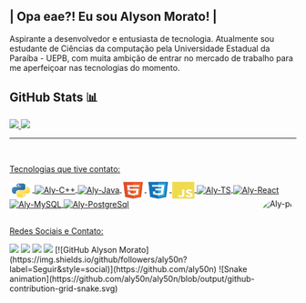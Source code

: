 ## | Opa eae?! Eu sou Alyson Morato! |
<p>Aspirante a desenvolvedor e entusiasta de tecnologia. Atualmente sou estudante de Ciências da computação pela Universidade Estadual da Paraíba - UEPB, com muita ambição de entrar no mercado de trabalho para me aperfeiçoar nas tecnologias do momento.</p>

## GitHub Stats 📊
<div>
  <a href="https://github.com/aly50n">
  <img height="150em" src="https://github-readme-stats.vercel.app/api?username=aly50n&show_icons=true&theme=tokyonight&include_all_commits=true&count_private=true"/>
  <img height="150em" src="https://github-readme-stats.vercel.app/api/top-langs/?username=aly50n&layout=compact&langs_count=7&theme=tokyonight"/>
</div>
<hr>
  
<div align="center">
  <a href="https://github.com/aly50n">
</div>
<div style="display: inline_block"><br>
  <p>Tecnologias que tive contato:</p>
  <img align="center" alt="Aly-Python" height="30" width="40" src="https://raw.githubusercontent.com/devicons/devicon/master/icons/python/python-original.svg">
  <img align="center" alt="Aly-C++" height="30" width="40" src="https://cdn.jsdelivr.net/gh/devicons/devicon/icons/cplusplus/cplusplus-plain.svg"">
  <img align="center" alt="Aly-Java" height="30" width="40" src="https://cdn.jsdelivr.net/gh/devicons/devicon/icons/java/java-plain-wordmark.svg">
  <img align="center" alt="Aly-HTML" height="30" width="40" src="https://raw.githubusercontent.com/devicons/devicon/master/icons/html5/html5-original.svg">
  <img align="center" alt="Aly-CSS" height="30" width="40" src="https://raw.githubusercontent.com/devicons/devicon/master/icons/css3/css3-original.svg">
  <img align="center" alt="Aly-JS" height="30" width="40" src="https://raw.githubusercontent.com/devicons/devicon/master/icons/javascript/javascript-plain.svg">
  <img align="center" alt="Aly-TS" height="30" width="40" src="https://cdn.jsdelivr.net/gh/devicons/devicon/icons/typescript/typescript-original.svg">
  <img align="center" alt="Aly-React" height="30" width="40" src="https://cdn.jsdelivr.net/gh/devicons/devicon/icons/react/react-original-wordmark.svg">
  <img align="center" alt="Aly-MySQL" height="30" width="40" src="https://cdn.jsdelivr.net/gh/devicons/devicon/icons/mysql/mysql-plain-wordmark.svg">
  <img align="center" alt="Aly-PostgreSql" height="30" width="40" src="https://cdn.jsdelivr.net/gh/devicons/devicon/icons/postgresql/postgresql-plain.svg">
  
  
  
  <img align="right" alt="Aly-pic" height="150" style="border-radius:50px;" src="https://media.discordapp.net/attachments/950379846641528892/1034988517106917377/Alyson_Avatar_DevfireClub.png">
  
</div>
  
  ##
 
<div> 
 <p>Redes Sociais e Contato: </p>
 <a href="https://www.instagram.com/aly50nn/" target="_blank"><img src="https://img.shields.io/badge/-Instagram-%23E4405F?style=for-the-badge&logo=instagram&logoColor=white" target="_blank"></a>
 <a href="https://discord.gg/BnTfbDqJTY" target="_blank"><img src="https://img.shields.io/badge/Discord-7289DA?style=for-the-badge&logo=discord&logoColor=white" target="_blank"></a> 
 <a href="https://www.linkedin.com/in/alyson-morato-550216116" target="_blank"><img src="https://img.shields.io/badge/-LinkedIn-%230077B5?style=for-the-badge&logo=linkedin&logoColor=white" target="_blank"></a> 
 <a href = "mailto:alysonmorato.dev@gmail.com"><img src="https://img.shields.io/badge/-Gmail-%23333?style=for-the-badge&logo=gmail&logoColor=white" target="_blank"></a>
  [![GitHub Alyson Morato](https://img.shields.io/github/followers/aly50n?label=Seguir&style=social)](https://github.com/aly50n)
  ![Snake animation](https://github.com/aly50n/aly50n/blob/output/github-contribution-grid-snake.svg)
 
</div>

